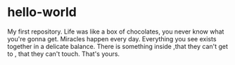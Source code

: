 # hello-world
My first repository.
Life was like a box of chocolates, you never know what you're gonna get.
Miracles happen every day.
Everything you see exists together in a delicate balance.
There is something inside ,that they can't get to , that they can't touch. That's yours.
